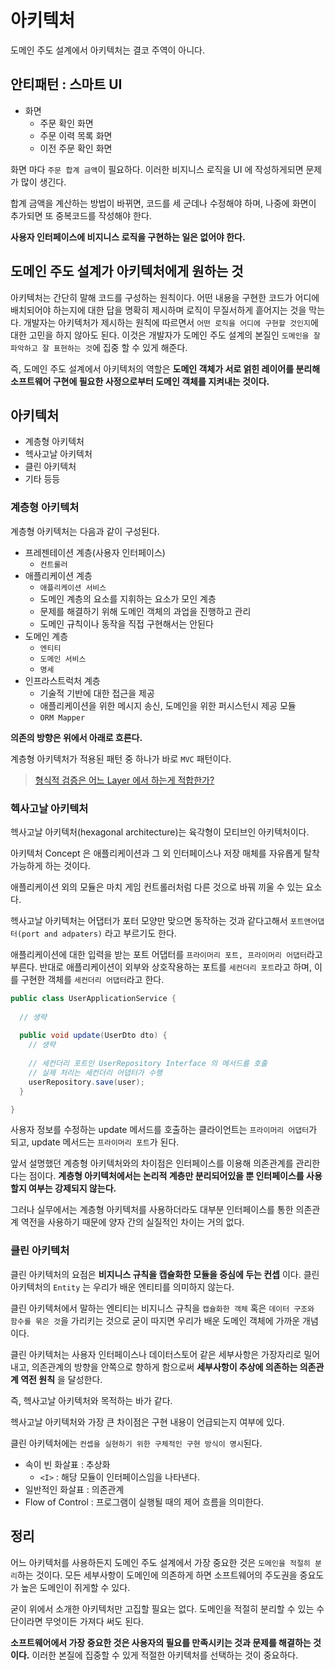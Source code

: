 # 아키텍처

도메인 주도 설계에서 아키텍처는 결코 주역이 아니다.

## 안티패턴 : 스마트 UI

- 화면
  - 주문 확인 화면
  - 주문 이력 목록 화면
  - 이전 주문 확인 화면

화면 마다 `주문 합계 금액`이 필요하다. 이러한 비지니스 로직을 UI 에 작성하게되면 문제가 많이 생긴다.

합계 금액을 계산하는 방법이 바뀌면, 코드를 세 군데나 수정해야 하며, 나중에 화면이 추가되면 또 중복코드를 작성해야 한다.

__사용자 인터페이스에 비지니스 로직을 구현하는 일은 없어야 한다.__

## 도메인 주도 설계가 아키텍처에게 원하는 것

아키텍처는 간단히 말해 코드를 구성하는 원칙이다. 어떤 내용을 구현한 코드가 어디에 배치되어야 하는지에 대한 답을 명확히 제시하며 로직이 무질서하게 흩어지는 것을 막는다.
개발자는 아키텍처가 제시하는 원칙에 따르면서 `어떤 로직을 어디에 구현할 것인지`에 대한 고민을 하지 않아도 된다. 이것은 개발자가 도메인 주도 설계의 본질인
`도메인을 잘 파악하고 잘 표현하는 것`에 집중 할 수 있게 해준다.

즉, 도메인 주도 설계에서 아키텍처의 역할은 __도메인 객체가 서로 얽힌 레이어를 분리해 소프트웨어 구현에 필요한 사정으로부터 도메인 객체를 지켜내는 것이다.__

## 아키텍처

- 계층형 아키텍처
- 헥사고날 아키텍처
- 클린 아키텍처
- 기타 등등

### 계층형 아키텍처

계층형 아키텍처는 다음과 같이 구성된다.

- 프레젠테이션 계층(사용자 인터페이스)
  - `컨트롤러`
- 애플리케이션 계층
  - `애플리케이션 서비스`
  - 도메인 계층의 요소를 지휘하는 요소가 모인 계층
  - 문제를 해결하기 위해 도메인 객체의 과업을 진행하고 관리
  - 도메인 규칙이나 동작을 직접 구현해서는 안된다
- 도메인 계층
  - `엔티티`
  - `도메인 서비스`
  - `명세`
- 인프라스트럭처 계층
  - 기술적 기반에 대한 접근을 제공
  - 애플리케이션을 위한 메시지 송신, 도메인을 위한 퍼시스턴시 제공 모듈
  - `ORM Mapper`

__의존의 방향은 위에서 아래로 흐른다.__

계층형 아키텍처가 적용된 패턴 중 하나가 바로 `MVC` 패턴이다.

> [형식적 검증은 어느 Layer 에서 하는게 적합한가?](https://tech.junhabaek.net/%EB%B0%B1%EC%97%94%EB%93%9C-%EC%84%9C%EB%B2%84-%EC%95%84%ED%82%A4%ED%85%8D%EC%B2%98-presentation-layer-2-%EA%B2%80%EC%A6%9D-b1b006c4dc98)

### 헥사고날 아키텍처

헥사고날 아키텍처(hexagonal architecture)는 육각형이 모티브인 아키텍처이다. 

아키텍처 Concept 은 애플리케이션과 그 외 인터페이스나 저장 매체를 자유롭게 탈착 가능하게 하는 것이다.

애플리케이션 외의 모듈은 마치 게임 컨트롤러처럼 다른 것으로 바꿔 끼울 수 있는 요소다.

헥사고날 아키텍처는 어댑터가 포터 모양만 맞으면 동작하는 것과 같다고해서 `포트앤어댑터(port and adpaters)` 라고 부르기도 한다.

애플리케이션에 대한 입력을 받는 포트 어댑터를 `프라이머리 포트, 프라이머리 어댑터`라고 부른다. 반대로 애플리케이션이 외부와 상호작용하는 포트를 `세컨더리 포트`라고 하며, 이를 구현한 객체를
`세컨더리 어댑터`라고 한다.

```java
public class UserApplicationService {
  
  // 생략
  
  public void update(UserDto dto) {
    // 생략
    
    // 세컨더리 포트인 UserRepository Interface 의 메서드를 호출
    // 실제 처리는 세컨더리 어댑터가 수행
    userRepository.save(user);
  }

}
```

사용자 정보를 수정하는 update 메서드를 호출하는 클라이언트는 `프라이머리 어댑터`가 되고, update 메서드는 `프라이머리 포트`가 된다.

앞서 설명했던 계층형 아키텍처와의 차이점은 인터페이스를 이용해 의존관계를 관리한다는 점이다. __계층형 아키텍처에서는 논리적 계층만 분리되어있을 뿐 인터페이스를 사용할지 여부는 강제되지 않는다.__

그러나 실무에서는 계층형 아키텍처를 사용하더라도 대부분 인터페이스를 통한 의존관계 역전을 사용하기 때문에 양자 간의 실질적인 차이는 거의 없다.

### 클린 아키텍처

클린 아키텍처의 요점은 __비지니스 규칙을 캡슐화한 모듈을 중심에 두는 컨셉__ 이다. 클린 아키텍처의 `Entity` 는 우리가 배운 엔티티를 의미하지 않는다.

클린 아키텍처에서 말하는 엔티티는 비지니스 규칙을 `캡슐화한 객체` 혹은 `데이터 구조와 함수를 묶은 것`을 가리키는 것으로 굳이 따지면 우리가 배운 도메인 객체에 가까운 개념이다.

클린 아키텍처는 사용자 인터페이스나 데이터스토어 같은 세부사항은 가장자리로 밀어내고, 의존관계의 방향을 안쪽으로 향하게 함으로써 __세부사항이 추상에 의존하는 의존관계 역전 원칙__ 을 달성한다.

즉, 헥사고날 아키텍처와 목적하는 바가 같다.

헥사고날 아키텍처와 가장 큰 차이점은 구현 내용이 언급되는지 여부에 있다.

클린 아키텍처에는 `컨셉을 실현하기 위한 구체적인 구현 방식이 명시`된다.

- 속이 빈 화살표 : 추상화
  - `<I>` : 해당 모듈이 인터페이스임을 나타낸다.
- 일반적인 화살표 : 의존관계
- Flow of Control : 프로그램이 실행될 때의 제어 흐름을 의미한다.

## 정리

어느 아키텍처를 사용하든지 도메인 주도 설계에서 가장 중요한 것은 `도메인을 적절히 분리`하는 것이다. 모든 세부사항이 도메인에 의존하게 하면 소프트웨어의 주도권을 중요도가 높은
도메인이 쥐게할 수 있다.

굳이 위에서 소개한 아키텍처만 고집할 필요는 없다. 도메인을 적절히 분리할 수 있는 수단이라면 무엇이든 가져다 써도 된다.

__소프트웨어에서 가장 중요한 것은 사용자의 필요를 만족시키는 것과 문제를 해결하는 것이다.__ 이러한 본질에 집중할 수 있게 적절한 아키텍처를 선택하는 것이 중요하다.
